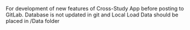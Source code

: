 For development of new features of Cross-Study App before posting to GitLab. 
Database is not updated in git and Local Load Data should be placed in /Data folder